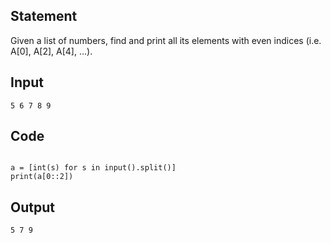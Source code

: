 ## Statement
Given a list of numbers, find and print all its elements with even indices (i.e. A[0], A[2], A[4], ...).
## Input
```
5 6 7 8 9

```

## Code
```

a = [int(s) for s in input().split()]
print(a[0::2])
```

## Output
```
5 7 9

```
